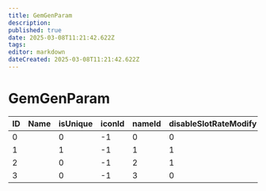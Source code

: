 ```yaml
---
title: GemGenParam
description: 
published: true
date: 2025-03-08T11:21:42.622Z
tags: 
editor: markdown
dateCreated: 2025-03-08T11:21:42.622Z
---
```


# GemGenParam
|ID|Name|isUnique|iconId|nameId|disableSlotRateModify|slotTypeRateA|slotTypeRateB|slotTypeRateC|slotTypeRateD|slotTypeRateE|slotTypeRateF|rankAveModifyRate|gemeffectGenParamType_0|gemeffectGenParam_0|manifestRate_0|negativizeRate_0|gemeffectGenParamType_1|gemeffectGenParam_1|manifestRate_1|negativizeRate_1|gemeffectGenParamType_2|gemeffectGenParam_2|manifestRate_2|negativizeRate_2|gemeffectGenParamType_3|gemeffectGenParam_3|manifestRate_3|negativizeRate_3|gemeffectGenParamType_4|gemeffectGenParam_4|manifestRate_4|negativizeRate_4|gemeffectGenParamType_5|gemeffectGenParam_5|manifestRate_5|negativizeRate_5|
|-|-|-|--|-|-|---|---|---|-|-|-|-|-|--|---|-|-|--|--|-|-|--|-|-|-|--|-|-|-|--|-|-|-|--|-|-|
|0| |0|-1|0|0|0  |0  |0  |0|0|0|0|0|-1|0  |0|0|-1|0 |0|0|-1|0|0|0|-1|0|0|0|-1|0|0|0|-1|0|0|
1| |1|-1|1|1|100|0  |0  |0|0|0|0|1|1 |100|0|1|4 |10|0|0|-1|0|0|0|-1|0|0|0|-1|0|0|0|-1|0|0|
2| |0|-1|2|1|0  |100|0  |0|0|0|0|1|2 |100|0|0|-1|0 |0|0|-1|0|0|0|-1|0|0|0|-1|0|0|0|-1|0|0|
3| |0|-1|3|0|0  |0  |100|0|0|0|0|1|3 |100|0|0|-1|0 |0|0|-1|0|0|0|-1|0|0|0|-1|0|0|0|-1|0|0|
